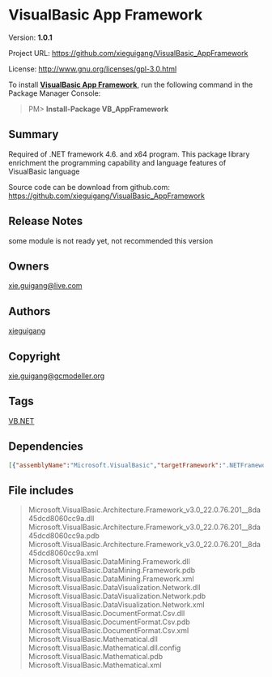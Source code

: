 # VisualBasic App Framework
Version: **1.0.1**

Project URL: https://github.com/xieguigang/VisualBasic_AppFramework

License: http://www.gnu.org/licenses/gpl-3.0.html

To install **[VisualBasic App Framework](https://www.nuget.org/packages/VB_AppFramework/)**, run the following command in the Package Manager Console:
> PM>  **Install-Package VB_AppFramework**


## Summary
Required of .NET framework 4.6. and x64 program.
This package library enrichment the programming capability and language features of VisualBasic language

Source code can be download from github.com:
https://github.com/xieguigang/VisualBasic_AppFramework
## Release Notes
some module is not ready yet, not recommended this version
## Owners
xie.guigang@live.com
## Authors
[xieguigang](https://www.nuget.org/profiles/xieguigang)
## Copyright
xie.guigang@gcmodeller.org
## Tags
[VB.NET](https://www.nuget.org/packages?q=Tags%3A"VB.NET")
## Dependencies
>
```json
[{"assemblyName":"Microsoft.VisualBasic","targetFramework":".NETFramework4.6"}]
```


## File includes
> Microsoft.VisualBasic.Architecture.Framework_v3.0_22.0.76.201__8da45dcd8060cc9a.dll<br />
> Microsoft.VisualBasic.Architecture.Framework_v3.0_22.0.76.201__8da45dcd8060cc9a.pdb<br />
> Microsoft.VisualBasic.Architecture.Framework_v3.0_22.0.76.201__8da45dcd8060cc9a.xml<br />
> Microsoft.VisualBasic.DataMining.Framework.dll<br />
> Microsoft.VisualBasic.DataMining.Framework.pdb<br />
> Microsoft.VisualBasic.DataMining.Framework.xml<br />
> Microsoft.VisualBasic.DataVisualization.Network.dll<br />
> Microsoft.VisualBasic.DataVisualization.Network.pdb<br />
> Microsoft.VisualBasic.DataVisualization.Network.xml<br />
> Microsoft.VisualBasic.DocumentFormat.Csv.dll<br />
> Microsoft.VisualBasic.DocumentFormat.Csv.pdb<br />
> Microsoft.VisualBasic.DocumentFormat.Csv.xml<br />
> Microsoft.VisualBasic.Mathematical.dll<br />
> Microsoft.VisualBasic.Mathematical.dll.config<br />
> Microsoft.VisualBasic.Mathematical.pdb<br />
> Microsoft.VisualBasic.Mathematical.xml<br />
